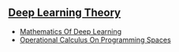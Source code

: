 ## [Deep Learning Theory](https://github.com/ZigaSajovic/Readings/tree/master/Deep_Learning_Theory)
* [Mathematics Of Deep Learning](https://github.com/ZigaSajovic/Readings/tree/master/Deep_Learning_Theory/Mathematics_Of_Deep_Learning.pdf)
* [Operational Calculus On Programming Spaces](https://github.com/ZigaSajovic/Readings/tree/master/Deep_Learning_Theory/Operational_Calculus_On_Programming_Spaces.pdf)
